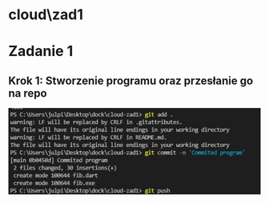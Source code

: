 # cloud\zad1

# Zadanie 1

## Krok 1: Stworzenie programu oraz przesłanie go na repo

![Dodanie do lokalnego repo, commit oraz push na gh repo](scr1.png)
